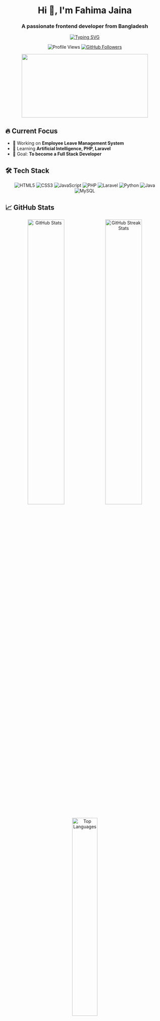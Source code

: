 <h1 align="center">Hi 👋, I'm Fahima Jaina</h1>
<h3 align="center">A passionate frontend developer from Bangladesh</h3>

<p align="center">
  <a href="https://git.io/typing-svg"><img src="https://readme-typing-svg.demolab.com?font=Fira+Code&pause=1000&color=FF7F50&center=true&vCenter=true&width=435&lines=Frontend+Developer;AI+Enthusiast;Creative+Designer" alt="Typing SVG" /></a>
</p>

<p align="center">
  <img src="https://komarev.com/ghpvc/?username=fahimajaina&label=Profile%20views&color=0e75b6&style=flat" alt="Profile Views" /> 
  <a href="https://github.com/fahimajaina?tab=followers"><img src="https://img.shields.io/github/followers/fahimajaina?logo=github" alt="GitHub Followers"></a>
</p>

<div align="center">
  <img src="https://media.giphy.com/media/qgQUggAC3Pfv687qPC/giphy.gif" width="400" height="200"/>
</div>

## 🔥 Current Focus
- 💼 Working on **Employee Leave Management System**
- 🌱 Learning **Artificial Intelligence, PHP, Laravel**
- 🎯 Goal: **To become a Full Stack Developer**

## 🛠️ Tech Stack
<p align="center">
  <img src="https://img.shields.io/badge/HTML5-E34F26?style=for-the-badge&logo=html5&logoColor=white" alt="HTML5">
  <img src="https://img.shields.io/badge/CSS3-1572B6?style=for-the-badge&logo=css3&logoColor=white" alt="CSS3">
  <img src="https://img.shields.io/badge/JavaScript-F7DF1E?style=for-the-badge&logo=javascript&logoColor=black" alt="JavaScript">
  <img src="https://img.shields.io/badge/PHP-777BB4?style=for-the-badge&logo=php&logoColor=white" alt="PHP">
  <img src="https://img.shields.io/badge/Laravel-FF2D20?style=for-the-badge&logo=laravel&logoColor=white" alt="Laravel">
  <img src="https://img.shields.io/badge/Python-3776AB?style=for-the-badge&logo=python&logoColor=white" alt="Python">
  <img src="https://img.shields.io/badge/Java-ED8B00?style=for-the-badge&logo=openjdk&logoColor=white" alt="Java">
  <img src="https://img.shields.io/badge/MySQL-005C84?style=for-the-badge&logo=mysql&logoColor=white" alt="MySQL">
</p>

## 📈 GitHub Stats
<p align="center">
  <img src="https://github-readme-stats.vercel.app/api?username=fahimajaina&show_icons=true&theme=radical" alt="GitHub Stats" width="48%"/>
  <img src="https://github-readme-streak-stats.herokuapp.com/?user=fahimajaina&theme=radical" alt="GitHub Streak Stats" width="48%"/>
</p>

<p align="center">
  <img src="https://github-readme-stats.vercel.app/api/top-langs/?username=fahimajaina&layout=compact&theme=radical" alt="Top Languages" width="40%"/>
</p>

## 🌐 Connect With Me
<p align="center">
  <a href="https://linkedin.com/in/jaina-fahima-814a9b2a7" target="blank"><img src="https://img.shields.io/badge/LinkedIn-0077B5?style=for-the-badge&logo=linkedin&logoColor=white" alt="LinkedIn"></a>
  <a href="https://instagram.com/jaina_fahima" target="blank"><img src="https://img.shields.io/badge/Instagram-E4405F?style=for-the-badge&logo=instagram&logoColor=white" alt="Instagram"></a>
  <a href="https://www.behance.net/fahimajaina1" target="blank"><img src="https://img.shields.io/badge/Behance-0054F7?style=for-the-badge&logo=behance&logoColor=white" alt="Behance"></a>
  <a href="https://www.codechef.com/users/fahima_jaina" target="blank"><img src="https://img.shields.io/badge/CodeChef-5B4638?style=for-the-badge&logo=codechef&logoColor=white" alt="CodeChef"></a>
  <a href="https://codeforces.com/profile/fahimajaina765" target="blank"><img src="https://img.shields.io/badge/Codeforces-1F8ACB?style=for-the-badge&logo=codeforces&logoColor=white" alt="Codeforces"></a>
  <a href="mailto:fahimajaina765@gmail.com"><img src="https://img.shields.io/badge/Gmail-D14836?style=for-the-badge&logo=gmail&logoColor=white" alt="Gmail"></a>
</p>

## 🎨 Design Tools
<p align="center">
  <img src="https://img.shields.io/badge/Adobe%20Illustrator-FF9A00?style=for-the-badge&logo=adobeillustrator&logoColor=white" alt="Illustrator">
  <img src="https://img.shields.io/badge/Adobe%20Photoshop-31A8FF?style=for-the-badge&logo=adobephotoshop&logoColor=white" alt="Photoshop">
</p>

<div align="center">
  <img src="https://media.giphy.com/media/ZVik7pBtu9dNS/giphy.gif" width="150"/>
</div>
